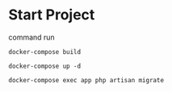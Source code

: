 # Start Project

command run

`docker-compose build`

`docker-compose up -d`

`docker-compose exec app php artisan migrate`
